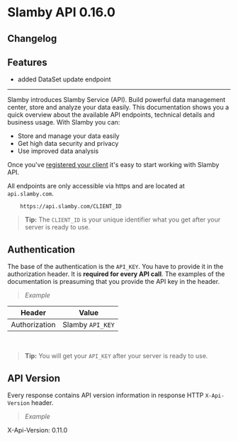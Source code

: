 # Slamby API 0.16.0

## Changelog

## Features
- added DataSet update endpoint

---

Slamby introduces Slamby Service (API). Build powerful data management center, store and analyze your data easily. This documentation shows you a quick overview about the available API endpoints, technical details and business usage.
With Slamby you can:
* Store and manage your data easily
* Get high data security and privacy
* Use improved data analysis

Once you've
[registered your client](http://slamby.com/register/) it's easy
to start working with Slamby API.

All endpoints are only accessible via https and are located at
`api.slamby.com`.
```
    https://api.slamby.com/CLIENT_ID
```

> **Tip:** The `CLIENT_ID` is your unique identifier what you get after your server is ready to use.

## Authentication
The base of the authentication is the `API_KEY`.
You have to provide it in the authorization header. It is **required for every API call**.
The examples of the documentation is preasuming that you provide the API key in the header.

>*Example*
>
Header   |Value
---------|---
Authorization|Slamby `API_KEY`

&nbsp;

>**Tip:** You will get your `API_KEY` after your server is ready to use.

## API Version

Every response contains API version information in response HTTP `X-Api-Version` header.

>*Example*
>
X-Api-Version: 0.11.0

